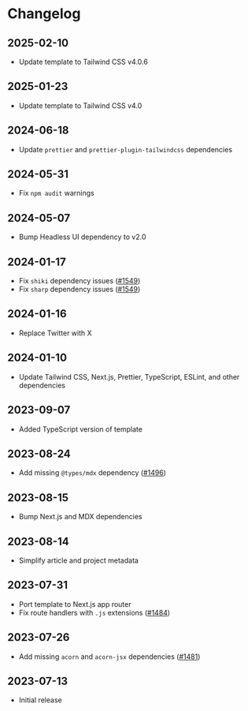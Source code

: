 # Changelog

## 2025-02-10

- Update template to Tailwind CSS v4.0.6

## 2025-01-23

- Update template to Tailwind CSS v4.0

## 2024-06-18

- Update `prettier` and `prettier-plugin-tailwindcss` dependencies

## 2024-05-31

- Fix `npm audit` warnings

## 2024-05-07

- Bump Headless UI dependency to v2.0

## 2024-01-17

- Fix `shiki` dependency issues ([#1549](https://github.com/tailwindlabs/tailwindui-issues/issues/1549))
- Fix `sharp` dependency issues ([#1549](https://github.com/tailwindlabs/tailwindui-issues/issues/1549))

## 2024-01-16

- Replace Twitter with X

## 2024-01-10

- Update Tailwind CSS, Next.js, Prettier, TypeScript, ESLint, and other dependencies

## 2023-09-07

- Added TypeScript version of template

## 2023-08-24

- Add missing `@types/mdx` dependency ([#1496](https://github.com/tailwindlabs/tailwindui-issues/issues/1496))

## 2023-08-15

- Bump Next.js and MDX dependencies

## 2023-08-14

- Simplify article and project metadata

## 2023-07-31

- Port template to Next.js app router
- Fix route handlers with `.js` extensions ([#1484](https://github.com/tailwindlabs/tailwindui-issues/issues/1484))

## 2023-07-26

- Add missing `acorn` and `acorn-jsx` dependencies ([#1481](https://github.com/tailwindlabs/tailwindui-issues/issues/1481))

## 2023-07-13

- Initial release
